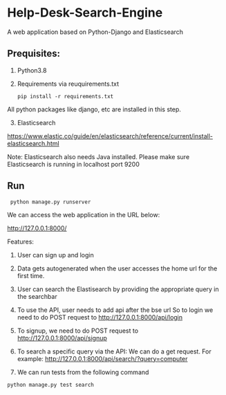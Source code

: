 # Help-Desk-Search-Engine

A web application based on Python-Django and Elasticsearch

## Prequisites:

1. Python3.8
2. Requirements via reuquirements.txt
   
   `
    pip install -r requirements.txt   
`
   
All python packages like django, etc are installed in this step.
   
3. Elasticsearch 

https://www.elastic.co/guide/en/elasticsearch/reference/current/install-elasticsearch.html
   
Note: Elasticsearch also needs Java installed.
Please make sure Elasticsearch is running in localhost port 9200

## Run
` python manage.py runserver`

We can access the web application in the URL below:

http://127.0.0.1:8000/

Features:
1. User can sign up and login
2. Data gets autogenerated when the user accesses the home url
for the first time.
   
3. User can search the Elastisearch by providing the appropriate query in the searchbar

4. To use the API, user needs to add api after the bse url
So to login we need to do POST request to 
   http://127.0.0.1:8000/api/login
   
5. To signup, we need to do POST request to 
   http://127.0.0.1:8000/api/signup
   
6. To search a specific query via the API:
We can do a get request. For example:
   http://127.0.0.1:8000/api/search/?query=computer
   
7. We can run tests from the following command

`
python manage.py test search   
`
